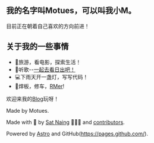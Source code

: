 ## 我的名字叫Motues，可以叫我小M。

目前正在朝着自己喜欢的方向前进！

## 关于我的一些事情

- 🌈旅游，看电影，探索生活！
- 🌸听歌--[一起去看日出吧！](href="https://music.163.com/#/mv?id=14719419")
- 💻下雨天开一盏灯，写写代码！
- 🤖焊板，修车，[RMer]("https://www.robomaster.com/")!

欢迎来我的[Blog](https://motues.top/)玩呀！

Made by Motues.

Made with 🤍 by [Sat Naing](https://satnaing.dev) 👨🏻‍💻 and [contributors](https://github.com/satnaing/astro-paper/graphs/contributors).

Powered by [Astro](https://astro.bulid/) and GitHub(https://pages.github.com/).
